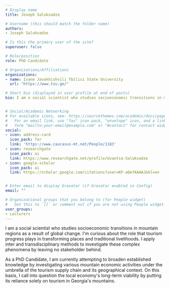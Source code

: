 ```yaml
---
# Display name
title: Joseph Salukvadze

# Username (this should match the folder name)
authors:
- Joseph Salukvadze

# Is this the primary user of the site?
superuser: false

# Role/position
role: PhD Candidate

# Organizations/Affiliations
organizations:
- name: Ivane Javakhishvili Tbilisi State University
  url: "https://www.tsu.ge/"

# Short bio (displayed in user profile at end of posts)
bio: I am a social scientist who studies socioeconomic transitions in mountain regions as a result of global change.


# Social/Academic Networking
# For available icons, see: https://sourcethemes.com/academic/docs/page-builder/#icons
#   For an email link, use "fas" icon pack, "envelope" icon, and a link in the
#   form "mailto:your-email@example.com" or "#contact" for contact widget.
social:
- icon: address-card
  icon_pack: far
  link: 'https://www.caucasus-mt.net/People/1183'
- icon: researchgate
  icon_pack: ai
  link: https://www.researchgate.net/profile/Gvantsa-Salukvadze
- icon: google-scholar
  icon_pack: ai
  link: https://scholar.google.com/citations?user=KP-aQeYAAAAJ&hl=en


# Enter email to display Gravatar (if Gravatar enabled in Config)
email: ""

# Organizational groups that you belong to (for People widget)
#   Set this to `[]` or comment out if you are not using People widget.
user_groups:
- Lecturers
---
```


I am a social scientist who studies socioeconomic transitions in mountain regions as a result of global change. I'm curious about the role that tourism progress plays in transforming places and traditional livelihoods. I apply inter and transdisciplinary methods to investigate these complex phenomena by leaving no stakeholder behind. 

As a PhD Candidate, I am currently attempting to broaden established knowledge by investigating various mountain economic activities under the umbrella of the tourism supply chain and its geographical context. On this basis, I call into question the local economy's long-term viability by putting its reliance solely on tourism in Georgia's mountains.

